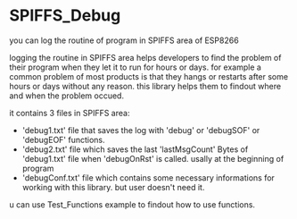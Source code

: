 # SPIFFS_Debug
you can log the routine of program in SPIFFS area of ESP8266

logging the routine in SPIFFS area helps developers to find the problem of their program when they let it to run for hours or days.
for example a common problem of most products is that they hangs or restarts after some hours or days without any reason. this library helps them to findout where and when the problem occued.

it contains 3 files in SPIFFS area:
- 'debug1.txt' file that saves the log with 'debug' or 'debugSOF' or 'debugEOF' functions.
- 'debug2.txt' file which saves the last 'lastMsgCount' Bytes of 'debug1.txt' file when 'debugOnRst' is called. usally at the beginning of program
- 'debugConf.txt' file which contains some necessary informations for working with this library. but user doesn't need it.

u can use Test_Functions example to findout how to use functions.
